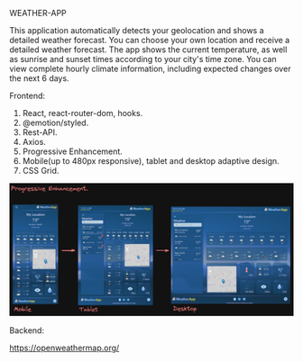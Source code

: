 WEATHER-APP

This application automatically detects your geolocation and shows a detailed weather forecast. You can choose your own location and receive a detailed weather forecast.
The app shows the current temperature, as well as sunrise and sunset times according to your city's time zone. You can view complete hourly climate information, including expected changes over the next 6 days.

Frontend:

1. React, react-router-dom, hooks.
2. @emotion/styled.
3. Rest-API.
4. Axios.
5. Progressive Enhancement.
6. Mobile(up to 480px responsive), tablet and desktop adaptive design.
7. CSS Grid.


![progressive-design-image](./public/images/weather-app.jpg)

Backend:

https://openweathermap.org/